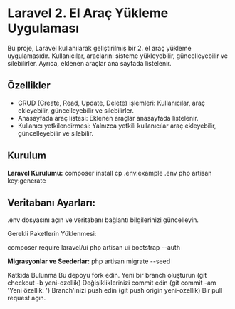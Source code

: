 # Laravel 2. El Araç Yükleme Uygulaması

Bu proje, Laravel kullanılarak geliştirilmiş bir 2. el araç yükleme uygulamasıdır. Kullanıcılar, araçlarını sisteme yükleyebilir, güncelleyebilir ve silebilirler. Ayrıca, eklenen araçlar ana sayfada listelenir.

## Özellikler

- CRUD (Create, Read, Update, Delete) işlemleri: Kullanıcılar, araç ekleyebilir, güncelleyebilir ve silebilirler.
- Anasayfada araç listesi: Eklenen araçlar anasayfada listelenir.
- Kullanıcı yetkilendirmesi: Yalnızca yetkili kullanıcılar araç ekleyebilir, güncelleyebilir ve silebilir.

## Kurulum

**Laravel Kurulumu:**
   composer install
   cp .env.example .env
   php artisan key:generate
   
## Veritabanı Ayarları:
.env dosyasını açın ve veritabanı bağlantı bilgilerinizi güncelleyin.

Gerekli Paketlerin Yüklenmesi:

composer require laravel/ui
php artisan ui bootstrap --auth

**Migrasyonlar ve Seederlar:**
php artisan migrate --seed

Katkıda Bulunma
Bu depoyu fork edin.
Yeni bir branch oluşturun (git checkout -b yeni-ozellik)
Değişikliklerinizi commit edin (git commit -am 'Yeni özellik: <ad>')
Branch'inizi push edin (git push origin yeni-ozellik)
Bir pull request açın.
